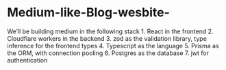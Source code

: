 # Medium-like-Blog-wesbite-
We’ll be building medium in the following stack    1.  React in the frontend  2. Cloudflare workers in the backend     3.  zod as the validation library, type inference for the frontend types      4. Typescript as the language     5.  Prisma as the ORM, with connection pooling     6.  Postgres as the database      7. jwt for authentication 
